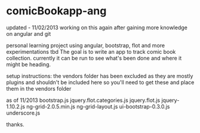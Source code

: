 comicBookapp-ang
================
updated - 11/02/2013
working on this again after gaining more knowledge on angular
and git

personal learning project using angular, bootstrap, flot and more experimentations tbd
The goal is to write an app to track comic book collection.
currently it can be run to see what's been done and where it might be heading.

setup instructions:
the vendors folder has been excluded as they are mostly plugins and shouldn't be included here
so you'll need to get these and place them in the vendors folder

as of 11/2013
bootstrap.js
jquery.flot.categories.js
jquery.flot.js
jquery-1.10.2.js
ng-grid-2.0.5.min.js
ng-grid-layout.js
ui-bootstrap-0.3.0.js
underscore.js

thanks.
